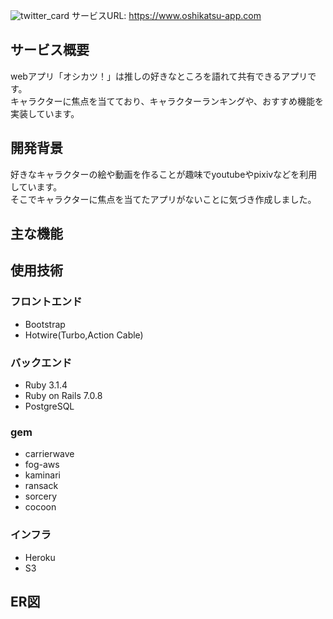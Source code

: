 
![twitter_card](https://github.com/submerged-nu/oshikatsu/assets/141556890/d03327fd-f993-41dd-aed9-ff1b2612ce08)
サービスURL: https://www.oshikatsu-app.com
## サービス概要
webアプリ「オシカツ！」は推しの好きなところを語れて共有できるアプリです。<br>
キャラクターに焦点を当てており、キャラクターランキングや、おすすめ機能を実装しています。

## 開発背景
好きなキャラクターの絵や動画を作ることが趣味でyoutubeやpixivなどを利用しています。<br>
そこでキャラクターに焦点を当てたアプリがないことに気づき作成しました。


## 主な機能


## 使用技術
### フロントエンド<br>
- Bootstrap<br>
- Hotwire(Turbo,Action Cable)<br>

### バックエンド<br>
- Ruby 3.1.4
- Ruby on Rails 7.0.8
- PostgreSQL

### gem<br>
- carrierwave
- fog-aws
- kaminari
- ransack
- sorcery
- cocoon


### インフラ<br>
- Heroku
- S3
## ER図

